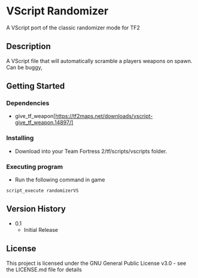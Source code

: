 # VScript Randomizer

A VScript port of the classic randomizer mode for TF2

## Description

A VScript file that will automatically scramble a players weapons on spawn. Can be buggy,

## Getting Started

### Dependencies

* give_tf_weapon[https://tf2maps.net/downloads/vscript-give_tf_weapon.14897/]

### Installing

* Download into your Team Fortress 2/tf/scripts/vscripts folder.

### Executing program

* Run the following command in game
```
script_execute randomizerVS 
```

## Version History

* 0.1
    * Initial Release

## License

This project is licensed under the GNU General Public License v3.0 - see the LICENSE.md file for details
